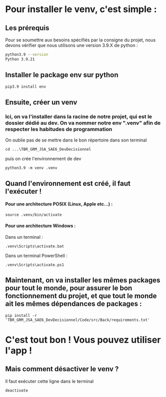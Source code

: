 # Pour installer le venv, c'est simple : 

## Les prérequis

Pour se soumettre aux besoins spécifiés par la consigne du projet, nous devons vérifier que nous utilisons une version 3.9.X de python :

```cmd 
python3.9 --version
Python 3.9.21
```

## Installer le package env sur python
```cmd
pip3.9 install env
```

## Ensuite, créer un venv
### Ici, on va l'installer dans la racine de notre projet, qui est le dossier dédié au dev. On va nommer notre env ".venv" afin de respecter les habitudes de programmation

On oublie pas de se mettre dans le bon répertoire dans son terminal
```
cd ...\TBR_GRM_JSA_SAE6_DevDecisionnel
```
puis on crée l'environnement de dev
```
python3.9 -m venv .venv
```

## Quand l'environnement est créé, il faut l'exécuter !

#### Pour une architecture POSIX (Linux, Apple etc...) :
```
source .venv/bin/activate
```

#### Pour une architecture Windows : 
Dans un terminal :
```
.venv\Scripts\activate.bat
```
Dans un terminal PowerShell :
```
.venv\Scripts\activate.ps1
```

## Maintenant, on va installer les mêmes packages pour tout le monde, pour assurer le bon fonctionnement du projet, et que tout le monde ait les mêmes dépendances de packages :

```
pip install -r 'TBR_GRM_JSA_SAE6_DevDecisionnel/Code/src/Back/requirements.txt'
```

# C'est tout bon ! Vous pouvez utiliser l'app !

## Mais comment désactiver le venv ?
Il faut exécuter cette ligne dans le terminal
```
deactivate
```